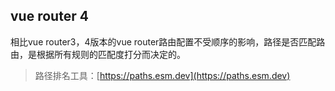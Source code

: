 ## vue router 4

相比vue router3，4版本的vue router路由配置不受顺序的影响，路径是否匹配路由，是根据所有规则的匹配度打分而决定的。

> 路径排名工具：[https://paths.esm.dev](https://paths.esm.dev)
